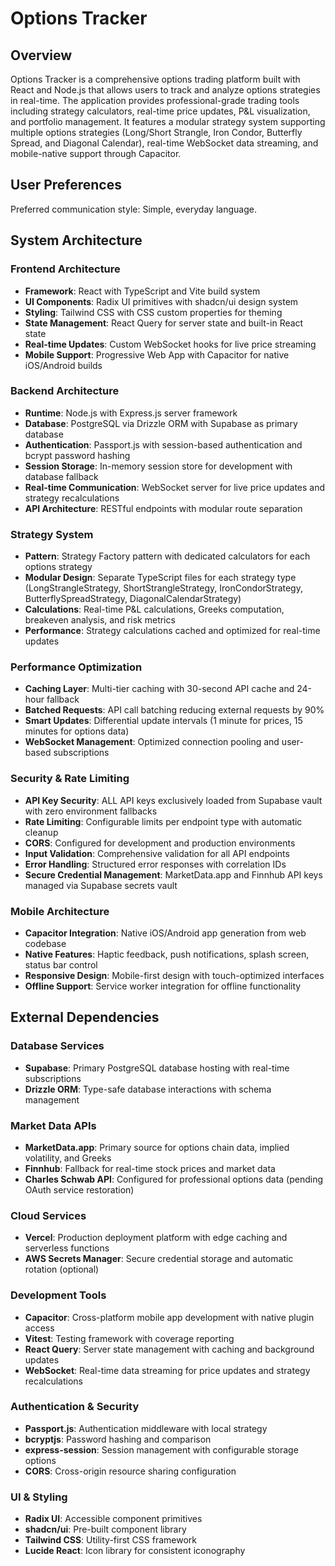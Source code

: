 # Options Tracker

## Overview

Options Tracker is a comprehensive options trading platform built with React and Node.js that allows users to track and analyze options strategies in real-time. The application provides professional-grade trading tools including strategy calculators, real-time price updates, P&L visualization, and portfolio management. It features a modular strategy system supporting multiple options strategies (Long/Short Strangle, Iron Condor, Butterfly Spread, and Diagonal Calendar), real-time WebSocket data streaming, and mobile-native support through Capacitor.

## User Preferences

Preferred communication style: Simple, everyday language.

## System Architecture

### Frontend Architecture
- **Framework**: React with TypeScript and Vite build system
- **UI Components**: Radix UI primitives with shadcn/ui design system
- **Styling**: Tailwind CSS with CSS custom properties for theming
- **State Management**: React Query for server state and built-in React state
- **Real-time Updates**: Custom WebSocket hooks for live price streaming
- **Mobile Support**: Progressive Web App with Capacitor for native iOS/Android builds

### Backend Architecture
- **Runtime**: Node.js with Express.js server framework
- **Database**: PostgreSQL via Drizzle ORM with Supabase as primary database
- **Authentication**: Passport.js with session-based authentication and bcrypt password hashing
- **Session Storage**: In-memory session store for development with database fallback
- **Real-time Communication**: WebSocket server for live price updates and strategy recalculations
- **API Architecture**: RESTful endpoints with modular route separation

### Strategy System
- **Pattern**: Strategy Factory pattern with dedicated calculators for each options strategy
- **Modular Design**: Separate TypeScript files for each strategy type (LongStrangleStrategy, ShortStrangleStrategy, IronCondorStrategy, ButterflySpreadStrategy, DiagonalCalendarStrategy)
- **Calculations**: Real-time P&L calculations, Greeks computation, breakeven analysis, and risk metrics
- **Performance**: Strategy calculations cached and optimized for real-time updates

### Performance Optimization
- **Caching Layer**: Multi-tier caching with 30-second API cache and 24-hour fallback
- **Batched Requests**: API call batching reducing external requests by 90%
- **Smart Updates**: Differential update intervals (1 minute for prices, 15 minutes for options data)
- **WebSocket Management**: Optimized connection pooling and user-based subscriptions

### Security & Rate Limiting
- **API Key Security**: ALL API keys exclusively loaded from Supabase vault with zero environment fallbacks
- **Rate Limiting**: Configurable limits per endpoint type with automatic cleanup
- **CORS**: Configured for development and production environments
- **Input Validation**: Comprehensive validation for all API endpoints
- **Error Handling**: Structured error responses with correlation IDs
- **Secure Credential Management**: MarketData.app and Finnhub API keys managed via Supabase secrets vault

### Mobile Architecture
- **Capacitor Integration**: Native iOS/Android app generation from web codebase
- **Native Features**: Haptic feedback, push notifications, splash screen, status bar control
- **Responsive Design**: Mobile-first design with touch-optimized interfaces
- **Offline Support**: Service worker integration for offline functionality

## External Dependencies

### Database Services
- **Supabase**: Primary PostgreSQL database hosting with real-time subscriptions
- **Drizzle ORM**: Type-safe database interactions with schema management

### Market Data APIs
- **MarketData.app**: Primary source for options chain data, implied volatility, and Greeks
- **Finnhub**: Fallback for real-time stock prices and market data
- **Charles Schwab API**: Configured for professional options data (pending OAuth service restoration)

### Cloud Services
- **Vercel**: Production deployment platform with edge caching and serverless functions
- **AWS Secrets Manager**: Secure credential storage and automatic rotation (optional)

### Development Tools
- **Capacitor**: Cross-platform mobile app development with native plugin access
- **Vitest**: Testing framework with coverage reporting
- **React Query**: Server state management with caching and background updates
- **WebSocket**: Real-time data streaming for price updates and strategy recalculations

### Authentication & Security
- **Passport.js**: Authentication middleware with local strategy
- **bcryptjs**: Password hashing and comparison
- **express-session**: Session management with configurable storage options
- **CORS**: Cross-origin resource sharing configuration

### UI & Styling
- **Radix UI**: Accessible component primitives
- **shadcn/ui**: Pre-built component library
- **Tailwind CSS**: Utility-first CSS framework
- **Lucide React**: Icon library for consistent iconography